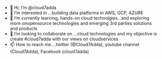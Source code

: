 - 👋 Hi, I’m @cloud7adda
- 👀 I’m interested in ...building data platforms in AWS, GCP, AZURE
- 🌱 I’m currently learning, hands-on cloud technolgies...and exploring more onopensource technologies and emerging 3rd parties solutions and products 
- 💞️ I’m looking to collaborate on ...cloud technologies and my objective is create #cloud7adda with our views on cloudservices  
- 📫 How to reach me ...twitter (@Cloud7Adda), youtube channel (Cloud7Adda), Facebook (cloud7adda)

<!---
cloud7adda/cloud7adda is a ✨ special ✨ repository because its `README.md` (this file) appears on your GitHub profile.
You can click the Preview link to take a look at your changes.
--->
